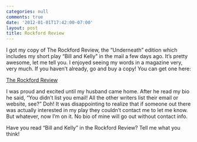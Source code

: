```yaml
---
categories: null
comments: true
date: '2012-01-01T17:42:00-07:00'
layout: post
title: Rockford Review
---
```


I got my copy of The Rockford Review, the “Underneath” edition which includes my short  play “Bill and Kelly” in the mail a few days ago.  It’s pretty awesome, let me tell you.  I enjoyed seeing my words in a magazine very, very much.  If you haven’t already, go and buy a copy!  You can get one here:  

[The Rockford Review](http://www.rockfordwritersguild.com/"http://www.rockfordwritersguild.com/")

I was proud and excited until my husband came home.  After he read my bio he said, “You didn’t list you email!  All the other writers list their email or website, see?”  Doh!  It was disappointing to realize that if someone out there was actually interested in my play they couldn’t contact me to let me know.  But whatever, now I’m on it.  No bio of mine will go out without contact info.  

Have you read “Bill and Kelly” in the Rockford Review?  Tell me what you think!